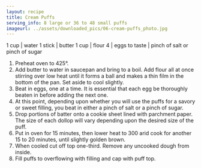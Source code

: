 ```yaml
---
layout: recipe
title: Cream Puffs
serving_info: 8 large or 36 to 48 small puffs
imageurl: ../assets/downloaded_pics/06-cream-puffs_photo.jpg 
---
```

<!-- Ingredients -->

1 cup | water
1 stick | butter
1 cup | flour
4 | eggs
to taste | pinch of salt or pinch of sugar

<!-- split -->
<!-- Steps -->
1. Preheat oven to 425°.
2. Add butter to water in saucepan and bring to a boil. Add flour all at once stirring over low heat until it forms a ball and makes a thin film in the bottom of the pan. Set aside to cool slightly.
3. Beat in eggs, one at a time. It is essential that each egg be thoroughly beaten in before adding the next one.
4. At this point, depending upon whether you will use the puffs for a savory or sweet filling, you beat in either a pinch of salt or a pinch of sugar.
5. Drop portions of batter onto a cookie sheet lined with parchment paper. The size of each dollop will vary depending upon the desired size of the puff.
6. Put in oven for 15 minutes, then lower heat to 300 arid cook for another 15 to 20 minutes, until slightly golden brown.
7. When cooled cut off top one-third. Remove any uncooked dough from inside.
8. Fill puffs to overflowing with filling and cap with puff top.
